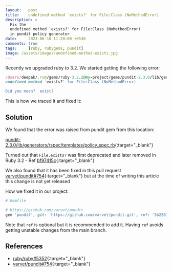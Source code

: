```yaml
---
layout:   post
title:    undefined method `exists?' for File:Class (NoMethodError)
description: >
  Fix the
  undefined method `exists?' for File:Class (NoMethodError)
  in pundit policy generator
date:     2023-06-16 11:20:00 +0530
comments: true
tags:     [ruby, rubygems, pundit]
image: /assets/images/undefined-method-exists.jpg
---
```


Recently we upgraded ruby to 3.2.
We started getting the following error:

```ruby
/Users/deepak/.rvm/gems/ruby-3.2.2@my-project/gems/pundit-2.3.0/lib/generators/rspec/templates/policy_spec.rb:1:in `template':
undefined method `exists?' for File:Class (NoMethodError)

Did you mean?  exist?
```

This is how we traced it and fixed it:
<!--more-->

## Solution

We found that the error was raised from pundit gem from this location:

[pundit-2.3.0/lib/generators/rspec/templates/policy_spec.rb](https://github.com/varvet/pundit/blob/16554a5fe814153d05cec133705bd583709a4124/lib/generators/rspec/templates/policy_spec.rb#L1){:target="_blank"}

Turned out that `File.exists?` was first deprecated and later removed in Ruby 3.2 -
Ref
[bf97415c](https://github.com/ruby/ruby/commit/bf97415c02b11a8949f715431aca9eeb6311add2){:target="_blank"}

We also found that it has been fixed in this pull request
[varvet/pundit#754](https://github.com/varvet/pundit/pull/754){:target="_blank"}
but at the time of writing this article this change is not yet released

How we fixed it in our project:

```ruby
# Gemfile

# https://github.com/varvet/pundit
gem 'pundit', git: 'https://github.com/varvet/pundit.git', ref: '5b22078'
```

Note that `ref` is optional but it is recommended to add it.
Having `ref` avoids getting unstable changes from the main branch.

## References

- [ruby/ruby#5352](https://github.com/ruby/ruby/pull/5352){:target="_blank"}
- [varvet/pundit#754](https://github.com/varvet/pundit/pull/754){:target="_blank"}
